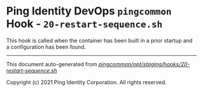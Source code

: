 
# Ping Identity DevOps `pingcommon` Hook - `20-restart-sequence.sh`
 This hook is called when the container has been built in a prior startup
 and a configuration has been found.

---
This document auto-generated from _[pingcommon/opt/staging/hooks/20-restart-sequence.sh](https://github.com/pingidentity/pingidentity-docker-builds/blob/master/pingcommon/opt/staging/hooks/20-restart-sequence.sh)_

Copyright (c) 2021 Ping Identity Corporation. All rights reserved.
